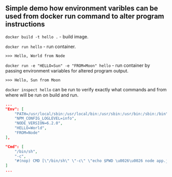 Simple demo how environment varibles can be used from docker run command to alter program instructions
---

`docker build -t hello .` - build image.

`docker run hello` - run container.

`>>> Hello, World from Node`

`docker run -e "HELLO=Sun" -e "FROM=Moon" hello` - run container by passing environment variables for altered program output.

`>>> Hello, Sun from Moon`

`docker inspect hello` can be run to verify exactly what commands and from where will be run on build and run.

``` json
...
"Env": [
    "PATH=/usr/local/sbin:/usr/local/bin:/usr/sbin:/usr/bin:/sbin:/bin",
    "NPM_CONFIG_LOGLEVEL=info",
    "NODE_VERSION=6.2.0",
    "HELLO=World",
    "FROM=Node"
],

"Cmd": [
    "/bin/sh",
    "-c",
    "#(nop) CMD [\"/bin/sh\" \"-c\" \"echo $PWD \u0026\u0026 node app.js\"]"
]
...
```
